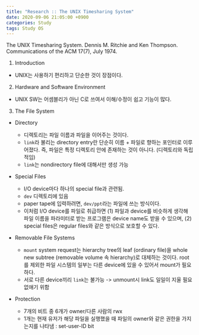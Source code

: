 ```yaml
---
title: "Research :: The UNIX Timesharing System"
date: 2020-09-06 21:05:00 +0900
categories: Study
tags: Study OS
---
```


The UNIX Timesharing System. Dennis M. Ritchie and Ken Thompson. Communications of the ACM 17(7), July 1974.

1. Introduction
- UNIX는 사용하기 편리하고 단순한 것이 장점이다.

2. Hardware and Software Environment
- UNIX SW는 어셈블리가 아닌 C로 쓰여서 이해/수정이 쉽고 기능이 많다.

3. The File System

- Directory
    - 디렉토리는 파일 이름과 파일을 이어주는 것이다. 
    - `link`라 불리는 directory entry란 단순히 이름 + 파일로 향하는 포인터로 이루어졌다. 즉, 파일은 특정 디렉토리 안에 존재하는 것이 아니다. (디렉토리와 독립적임)
    - `link`는 nondirectory file에 대해서만 생성 가능

- Special Files
    - I/O device마다 하나의 special file과 관련됨.
    - `dev` 디렉토리에 있음
    - paper tape에 입력하려면, `dev/ppt`라는 파일에 쓰는 방식이다.
    - 이처럼 I/O device를 파일로 취급하면 (1) 파일과 device를 비슷하게 생각해 파일 이름을 파라미터로 받는 프로그램은 device name도 받을 수 있으며, (2) special files은 regular files와 같은 방식으로 보호할 수 있다.

- Removable File Systems
    - `mount` system request는 hierarchy tree의 leaf (ordinary file)을 whole new subtree (removable volume 속 hierarchy)로 대체하는 것이다. root를 제외한 파일 시스템의 일부는 다른 device에 있을 수 있어서 mount가 필요하다.
    - 서로 다른 device끼리 `link`는 불가능 -> unmount시 link도 일일이 지울 필요 없애기 위함

- Protection
    - 7개의 비트 중 6개가 owner/다른 사람의 rwx
    - 1개는 현재 유저가 해당 파일을 실행했을 때 파일의 owner와 같은 권한을 가지는지를 나타냄 : set-user-ID bit